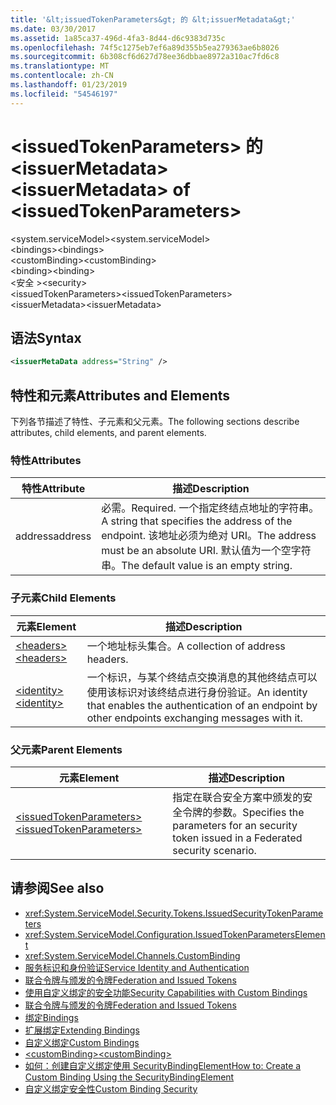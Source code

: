 ```yaml
---
title: '&lt;issuedTokenParameters&gt; 的 &lt;issuerMetadata&gt;'
ms.date: 03/30/2017
ms.assetid: 1a85ca37-496d-4fa3-8d44-d6c9383d735c
ms.openlocfilehash: 74f5c1275eb7ef6a89d355b5ea279363ae6b8026
ms.sourcegitcommit: 6b308cf6d627d78ee36dbbae8972a310ac7fd6c8
ms.translationtype: MT
ms.contentlocale: zh-CN
ms.lasthandoff: 01/23/2019
ms.locfileid: "54546197"
---
```

# <a name="ltissuermetadatagt-of-ltissuedtokenparametersgt"></a><span data-ttu-id="1252f-102">&lt;issuedTokenParameters&gt; 的 &lt;issuerMetadata&gt;</span><span class="sxs-lookup"><span data-stu-id="1252f-102">&lt;issuerMetadata&gt; of &lt;issuedTokenParameters&gt;</span></span>
<span data-ttu-id="1252f-103">\<system.serviceModel></span><span class="sxs-lookup"><span data-stu-id="1252f-103">\<system.serviceModel></span></span>  
<span data-ttu-id="1252f-104">\<bindings></span><span class="sxs-lookup"><span data-stu-id="1252f-104">\<bindings></span></span>  
<span data-ttu-id="1252f-105">\<customBinding></span><span class="sxs-lookup"><span data-stu-id="1252f-105">\<customBinding></span></span>  
<span data-ttu-id="1252f-106">\<binding></span><span class="sxs-lookup"><span data-stu-id="1252f-106">\<binding></span></span>  
<span data-ttu-id="1252f-107">\<安全 ></span><span class="sxs-lookup"><span data-stu-id="1252f-107">\<security></span></span>  
<span data-ttu-id="1252f-108">\<issuedTokenParameters></span><span class="sxs-lookup"><span data-stu-id="1252f-108">\<issuedTokenParameters></span></span>  
<span data-ttu-id="1252f-109">\<issuerMetadata></span><span class="sxs-lookup"><span data-stu-id="1252f-109">\<issuerMetadata></span></span>  
  
## <a name="syntax"></a><span data-ttu-id="1252f-110">语法</span><span class="sxs-lookup"><span data-stu-id="1252f-110">Syntax</span></span>  
  
```xml  
<issuerMetaData address="String" />
```  
  
## <a name="attributes-and-elements"></a><span data-ttu-id="1252f-111">特性和元素</span><span class="sxs-lookup"><span data-stu-id="1252f-111">Attributes and Elements</span></span>  
 <span data-ttu-id="1252f-112">下列各节描述了特性、子元素和父元素。</span><span class="sxs-lookup"><span data-stu-id="1252f-112">The following sections describe attributes, child elements, and parent elements.</span></span>  
  
### <a name="attributes"></a><span data-ttu-id="1252f-113">特性</span><span class="sxs-lookup"><span data-stu-id="1252f-113">Attributes</span></span>  
  
|<span data-ttu-id="1252f-114">特性</span><span class="sxs-lookup"><span data-stu-id="1252f-114">Attribute</span></span>|<span data-ttu-id="1252f-115">描述</span><span class="sxs-lookup"><span data-stu-id="1252f-115">Description</span></span>|  
|---------------|-----------------|  
|<span data-ttu-id="1252f-116">address</span><span class="sxs-lookup"><span data-stu-id="1252f-116">address</span></span>|<span data-ttu-id="1252f-117">必需。</span><span class="sxs-lookup"><span data-stu-id="1252f-117">Required.</span></span> <span data-ttu-id="1252f-118">一个指定终结点地址的字符串。</span><span class="sxs-lookup"><span data-stu-id="1252f-118">A string that specifies the address of the endpoint.</span></span> <span data-ttu-id="1252f-119">该地址必须为绝对 URI。</span><span class="sxs-lookup"><span data-stu-id="1252f-119">The address must be an absolute URI.</span></span> <span data-ttu-id="1252f-120">默认值为一个空字符串。</span><span class="sxs-lookup"><span data-stu-id="1252f-120">The default value is an empty string.</span></span>|  
  
### <a name="child-elements"></a><span data-ttu-id="1252f-121">子元素</span><span class="sxs-lookup"><span data-stu-id="1252f-121">Child Elements</span></span>  
  
|<span data-ttu-id="1252f-122">元素</span><span class="sxs-lookup"><span data-stu-id="1252f-122">Element</span></span>|<span data-ttu-id="1252f-123">描述</span><span class="sxs-lookup"><span data-stu-id="1252f-123">Description</span></span>|  
|-------------|-----------------|  
|[<span data-ttu-id="1252f-124">\<headers></span><span class="sxs-lookup"><span data-stu-id="1252f-124">\<headers></span></span>](../../../../../docs/framework/configure-apps/file-schema/wcf/headers-element.md)|<span data-ttu-id="1252f-125">一个地址标头集合。</span><span class="sxs-lookup"><span data-stu-id="1252f-125">A collection of address headers.</span></span>|  
|[<span data-ttu-id="1252f-126">\<identity></span><span class="sxs-lookup"><span data-stu-id="1252f-126">\<identity></span></span>](../../../../../docs/framework/configure-apps/file-schema/wcf/identity.md)|<span data-ttu-id="1252f-127">一个标识，与某个终结点交换消息的其他终结点可以使用该标识对该终结点进行身份验证。</span><span class="sxs-lookup"><span data-stu-id="1252f-127">An identity that enables the authentication of an endpoint by other endpoints exchanging messages with it.</span></span>|  
  
### <a name="parent-elements"></a><span data-ttu-id="1252f-128">父元素</span><span class="sxs-lookup"><span data-stu-id="1252f-128">Parent Elements</span></span>  
  
|<span data-ttu-id="1252f-129">元素</span><span class="sxs-lookup"><span data-stu-id="1252f-129">Element</span></span>|<span data-ttu-id="1252f-130">描述</span><span class="sxs-lookup"><span data-stu-id="1252f-130">Description</span></span>|  
|-------------|-----------------|  
|[<span data-ttu-id="1252f-131">\<issuedTokenParameters></span><span class="sxs-lookup"><span data-stu-id="1252f-131">\<issuedTokenParameters></span></span>](../../../../../docs/framework/configure-apps/file-schema/wcf/issuedtokenparameters.md)|<span data-ttu-id="1252f-132">指定在联合安全方案中颁发的安全令牌的参数。</span><span class="sxs-lookup"><span data-stu-id="1252f-132">Specifies the parameters for an security token issued in a Federated security scenario.</span></span>|  
  
## <a name="see-also"></a><span data-ttu-id="1252f-133">请参阅</span><span class="sxs-lookup"><span data-stu-id="1252f-133">See also</span></span>
- <xref:System.ServiceModel.Security.Tokens.IssuedSecurityTokenParameters>
- <xref:System.ServiceModel.Configuration.IssuedTokenParametersElement>
- <xref:System.ServiceModel.Channels.CustomBinding>
- [<span data-ttu-id="1252f-134">服务标识和身份验证</span><span class="sxs-lookup"><span data-stu-id="1252f-134">Service Identity and Authentication</span></span>](../../../../../docs/framework/wcf/feature-details/service-identity-and-authentication.md)
- [<span data-ttu-id="1252f-135">联合令牌与颁发的令牌</span><span class="sxs-lookup"><span data-stu-id="1252f-135">Federation and Issued Tokens</span></span>](../../../../../docs/framework/wcf/feature-details/federation-and-issued-tokens.md)
- [<span data-ttu-id="1252f-136">使用自定义绑定的安全功能</span><span class="sxs-lookup"><span data-stu-id="1252f-136">Security Capabilities with Custom Bindings</span></span>](../../../../../docs/framework/wcf/feature-details/security-capabilities-with-custom-bindings.md)
- [<span data-ttu-id="1252f-137">联合令牌与颁发的令牌</span><span class="sxs-lookup"><span data-stu-id="1252f-137">Federation and Issued Tokens</span></span>](../../../../../docs/framework/wcf/feature-details/federation-and-issued-tokens.md)
- [<span data-ttu-id="1252f-138">绑定</span><span class="sxs-lookup"><span data-stu-id="1252f-138">Bindings</span></span>](../../../../../docs/framework/wcf/bindings.md)
- [<span data-ttu-id="1252f-139">扩展绑定</span><span class="sxs-lookup"><span data-stu-id="1252f-139">Extending Bindings</span></span>](../../../../../docs/framework/wcf/extending/extending-bindings.md)
- [<span data-ttu-id="1252f-140">自定义绑定</span><span class="sxs-lookup"><span data-stu-id="1252f-140">Custom Bindings</span></span>](../../../../../docs/framework/wcf/extending/custom-bindings.md)
- [<span data-ttu-id="1252f-141">\<customBinding></span><span class="sxs-lookup"><span data-stu-id="1252f-141">\<customBinding></span></span>](../../../../../docs/framework/configure-apps/file-schema/wcf/custombinding.md)
- [<span data-ttu-id="1252f-142">如何：创建自定义绑定使用 SecurityBindingElement</span><span class="sxs-lookup"><span data-stu-id="1252f-142">How to: Create a Custom Binding Using the SecurityBindingElement</span></span>](../../../../../docs/framework/wcf/feature-details/how-to-create-a-custom-binding-using-the-securitybindingelement.md)
- [<span data-ttu-id="1252f-143">自定义绑定安全性</span><span class="sxs-lookup"><span data-stu-id="1252f-143">Custom Binding Security</span></span>](../../../../../docs/framework/wcf/samples/custom-binding-security.md)
